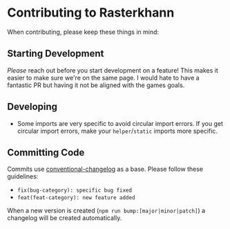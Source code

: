 
# Contributing to Rasterkhann

When contributing, please keep these things in mind:

## Starting Development

_Please_ reach out before you start development on a feature! This makes it easier to make sure we're on the same page. I would hate to have a fantastic PR but having it not be aligned with the games goals.

## Developing

* Some imports are very specific to avoid circular import errors. If you get circular import errors, make your `helper`/`static` imports more specific.

## Committing Code

Commits use [conventional-changelog](https://github.com/conventional-changelog/conventional-changelog) as a base. Please follow these guidelines:

* `fix(bug-category): specific bug fixed`
* `feat(feat-category): new feature added`

When a new version is created (`npm run bump:[major|minor|patch]`) a changelog will be created automatically.